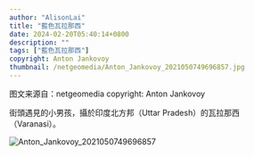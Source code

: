 ```yaml
---
author: "AlisonLai"
title: "藍色瓦拉那西"
date: 2024-02-20T05:40:14+0800
description: ""
tags: ["藍色瓦拉那西"]
copyright: Anton Jankovoy
thumbnail: /netgeomedia/Anton_Jankovoy_2021050749696857.jpg
---
```

图文来源自：netgeomedia  copyright: Anton Jankovoy

街頭遇見的小男孩，攝於印度北方邦（Uttar Pradesh）的瓦拉那西（Varanasi）。

![Anton_Jankovoy_2021050749696857](/netgeomedia/Anton_Jankovoy_2021050749696857.jpg)